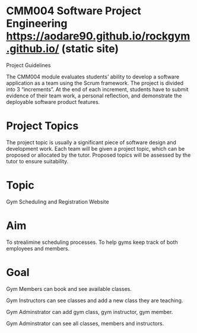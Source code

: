 # CMM004 Software Project Engineering   https://aodare90.github.io/rockgym.github.io/ (static site)

Project Guidelines

The CMM004 module evaluates students’ ability to develop a software application as a team
using the Scrum framework. The project is divided into 3 “increments”. At the end of each
increment, students have to submit evidence of their team work, a personal reflection, and
demonstrate the deployable software product features.

# Project Topics
The project topic is usually a significant piece of software design and development work.
Each team will be given a project topic, which can be proposed or allocated by the tutor.
Proposed topics will be assessed by the tutor to ensure suitability.

# Topic
Gym Scheduling and Registration Website

# Aim
To strealimine scheduling processes. To help gyms keep track of both employees and members.  

# Goal
Gym Members can book and see available classes.

Gym Instructors can see classes and add a new class they are teaching.

Gym Adminstrator can add gym class, gym instructor, gym member.

Gym Adminstrator can see all classes, members and instructors.
